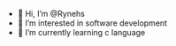 - 👋 Hi, I’m @Rynehs
- 👀 I’m interested in software development
- 🌱 I’m currently learning c language

<!---
Rynehs/Rynehs is a ✨ special ✨ repository because its `README.md` (this file) appears on your GitHub profile.
You can click the Preview link to take a look at your changes.
--->
